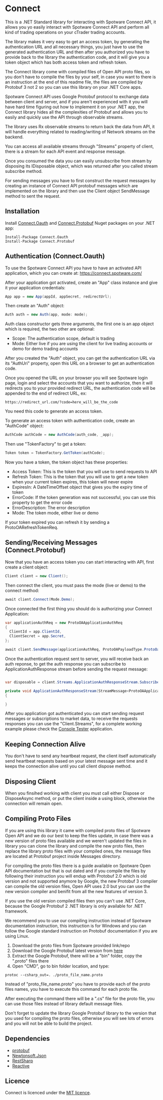 # Connect

This is a .NET Standard library for interacting with Spotware Connect API, it allows you yo easily interact with Spotware Connect API and perform all kind of trading operations on your cTrader trading accounts.

The library makes it very easy to get an access token, by generating the authentication URL and all necessary things, you just have to use the generated authentication URL and then after you authorized you have to provide back to the library the authentication code, and it will give you a token object which has both access token and refresh token.

The Connect library come with compiled files of Open API proto files, so you don't have to compile the files by your self, in case you want to there is an instruction at the end of this readme file, the files are compiled by Protobuf 3 not 2 so you can use this library on your .NET Core apps.

Spotware Connect API uses Google Protobuf protocol to exchange data between client and server, and if you aren't experienced with it you will have hard time figuring out how to implement it on your .NET app, the Connect library hides all the complexities of Protobuf and allows you to easily and quickly use the API through observable streams.

The library uses Rx observable streams to return back the data from API, it will handle everything related to reading/writing of Network streams on the backend.

You can access all available streams through "Streams" property of client, there is a stream for each API event and response message.

Once you consumed the data you can easily unsubscribe from stream by disposing its IDisposable object, which was returned after you called stream subscribe method.

For sending messages you have to first construct the request messages by creating an instance of Connect API protobuf messages which are implemented on the library and then use the Client object SendMessage method to sent the request.

## Installation

Install <a href="https://www.nuget.org/packages/Connect.Oauth/">Connect.Oauth</a> and <a href="https://www.nuget.org/packages/Connect.Protobuf/">Connect.Protobuf</a> Nuget packages on your .NET app:

```
Install-Package Connect.Oauth
Install-Package Connect.Protobuf
```

## Authentication (Connect.Oauth)

To use the Spotware Connect API you have to have an activated API application, which you can create at: <a href="https://connect.spotware.com/">https://connect.spotware.com/</a>

After your application got activated, create an "App" class instance and give it your application credentials:

```c# 
App app = new App(appId, appSecret, redirectUrl);
```

Then create an "Auth" object:

```c#
Auth auth = new Auth(app, mode: mode);
```

Auth class constructor gets three arguments, the first one is an app object which is required, the two other are optional:

* Scope: The authentication scope, default is trading
* Mode: Either live if you are using the client for live trading accounts or demo for demo trading accounts

After you created the "Auth" object, you can get the authentication URL via its "AuthUri" property, open this URL on a browser to get an authentication code.

Once you opened the URL on your browser you will see Spotware login page, login and select the accounts that you want to authorize, then it will redirects you to your provided redirect URL, the authentication code will be appended to the end of redirect URL, ex:

```https://redirect_url.com/?code=here_will_be_the_code```

You need this code to generate an access token.

To generate an access token with authentication code, create an "AuthCode" object:

```c#
AuthCode authCode = new AuthCode(auth_code, _app);
```

Then use "TokenFactory" to get a token:

```c#
Token token = TokenFactory.GetToken(authCode);
```

Now you have a token, the token object has these properties:

* Access Token: This is the token that you will use to send requests to API
* Refresh Token: This is the token that you will use to get a new token when your current token expires, this token will never expire
* ExpiresIn: A DateTimeOffset object that gives you the expiry time of token
* ErrorCode: If the token generation was not successful, you can use this property to get the error code
* ErrorDescription: The error description
* Mode: The token mode, either live or demo

If your token expired you can refresh it by sending a ProtoOARefreshTokenReq.

## Sending/Receiving Messages (Connect.Protobuf)

Now that you have an access token you can start interacting with API, first create a client object:

```c#
Client client = new Client();
```

Then connect the client, you must pass the mode (live or demo) to the connect method:

```c#
await client.Connect(Mode.Demo);
```

Once connected the first thing you should do is authorizing your Connect Application:

```c#    
var applicationAuthReq = new ProtoOAApplicationAuthReq
{
  ClientId = app.ClientId,
  ClientSecret = app.Secret,
};

await client.SendMessage(applicationAuthReq, ProtoOAPayloadType.ProtoOaApplicationAuthReq);
```

Once the authentication request sent to server, you will receive back an auth reponse, to get the auth response you can subscribe to ApplicationAuthResponse stream before sending the request message:

```c#  

var disposable = client.Streams.ApplicationAuthResponseStream.Subscribe(ApplicationAuthResponseStream);

private void ApplicationAuthResponseStream(StreamMessage<ProtoOAApplicationAuthRes> message)
{

}
```

After you application got authenticated you can start sending request messages or subscriptions to market data, to receive the requests responses you can use the "Client.Streams", for a complete working example please check the <a href="https://github.com/afhacker/Connect/tree/master/src/ConsoleTester">Console Tester</a> application.

## Keeping Connection Alive

You don't have to send any heartbeat request, the client itself automatically send heartbeat requests based on your latest message sent time and it keeps the connection alive until you call client dispose method.

## Disposing Client

When you finsihed working with client you must call either Dispose or DisposeAsync method, or put the client inside a using block, otherwise the connection will remain open.

## Compiling Proto Files

If you are using this library it came with compiled proto files of Spotware Open API and we do our best to keep the files update, in case there was a new version of proto files available and we weren't updated the files in library you can clone the library and compile the new proto files, then replace the library proto files with your compiled ones, the message files are located at Protobuf project inside Messages directory.

For compiling the proto files there is a guide available on Spotware Open API documentation but that is out dated and if you compile the files by following their instruction you will endup with Protobuf 2.0 which is old version and not supported anymore by Google, the new Protobuf 3 compiler can compile the old version files, Open API uses 2.0 but you can use the new version compiler and benifit from all the new features of version 3.

If you use the old version compiled files then you can't use .NET Core, because the Google Protobuf 2 .NET library is only available for .NET framework.

We recommend you to use our compiling instruction instead of Spotware documentation instruction, this instruction is for Windows and you can follow the Google standard instruction on Protobuf documentation if you are using Linux.

1. Download the proto files from Spotware provided link/repo
2. Download the Google Protobuf latest version from <a href="https://github.com/protocolbuffers/protobuf/releases">here</a>
3. Extract the Google Protobuf, there will be a "bin" folder, copy the ".proto" files there
4. Open "CMD", go to bin folder location, and type:

```
protoc --csharp_out=. ./proto_file_name.proto
```
Instead of "proto_file_name.proto" you have to provide each of the proto files names, you have to execute this command for each proto file.

After executing the command there will be a ".cs" file for the proto file, you can use those files instead of library default message files.

Don't forget to update the library Google Protobuf library to the version that you used for compiling the proto files, otherwise you will see lots of errors and you will not be able to build the project.

## Dependencies

* <a href="https://github.com/protocolbuffers/protobuf">protobuf</a>
* <a href="https://github.com/JamesNK/Newtonsoft.Json">Newtonsoft.Json</a>
* <a href="https://github.com/restsharp/RestSharp">RestSharp</a>
* <a href="https://github.com/dotnet/reactive">Reactive</a>

## Licence

Connect is licenced under the [MIT licence](licence.md).
